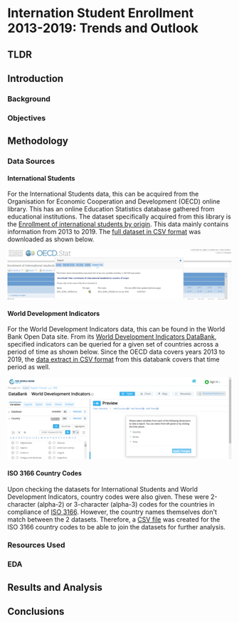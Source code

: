 # Internation Student Enrollment 2013-2019: Trends and Outlook
## TLDR
## Introduction
### Background
### Objectives
## Methodology
### Data Sources

#### International Students

For the International Students data, this can be acquired from the Organisation for Economic Cooperation and Development (OECD) online library.  This has an online Education Statistics database gathered from educational institutions.  The dataset specifically acquired from this library is the [Enrollment of international students by origin](https://stats.oecd.org/viewhtml.aspx?datasetcode=EDU_ENRL_MOBILE&lang=en).  This data mainly contains information from 2013 to 2019.  The [full dataset in CSV format](https://github.com/jords-santiago/intl-students-2013-2019/blob/main/01_DataSource/01_Raw/01_OECD/EDU_ENRL_MOBILE-en.csv.zip) was downloaded as shown below.

![alt text](https://github.com/jords-santiago/intl-students-2013-2019/blob/main/99_Pictures/OECD_data_download.png "Downloading OECD dataset")  

#### World Development Indicators

For the World Development Indicators data, this can be found in the World Bank Open Data site.  From its [World Development Indicators DataBank](https://databank.worldbank.org/source/world-development-indicators#), specified indicators can be queried for a given set of countries across a period of time as shown below.  Since the OECD data covers years 2013 to 2019, the [data extract in CSV format](https://github.com/jords-santiago/intl-students-2013-2019/blob/main/01_DataSource/01_Raw/02_WORLD_BANK/Data_Extract_From_World_Development_Indicators.zip) from this databank covers that time period as well.

![alt text](https://github.com/jords-santiago/intl-students-2013-2019/blob/main/99_Pictures/World_Bank_data_download.png "Downloading World Bank dataset")  

#### ISO 3166 Country Codes

Upon checking the datasets for International Students and World Development Indicators, country codes were also given.  These were 2-character (alpha-2) or 3-character (alpha-3) codes for the countries in compliance of [ISO 3166](https://www.iso.org/iso-3166-country-codes.html).  However, the country names themselves don't match between the 2 datasets.  Therefore, a [CSV file](https://github.com/jords-santiago/intl-students-2013-2019/blob/main/01_DataSource/01_Raw/03_ISO3166/ISO_3166_COUNTRY_CODES.csv) was created for the ISO 3166 country codes to be able to join the datasets for further analysis.

### Resources Used
### EDA
## Results and Analysis
## Conclusions


